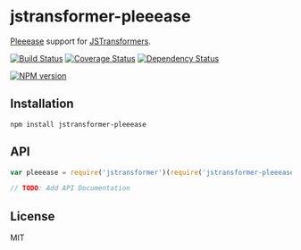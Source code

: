 # jstransformer-pleeease

[Pleeease](http://pleeease.io) support for [JSTransformers](http://github.com/jstransformers).

[![Build Status](https://img.shields.io/travis/jstransformers/jstransformer-pleeease/master.svg)](https://travis-ci.org/jstransformers/jstransformer-pleeease)
[![Coverage Status](https://img.shields.io/codecov/c/github/jstransformers/jstransformer-pleeease/master.svg)](https://codecov.io/gh/jstransformers/jstransformer-pleeease)
[![Dependency Status](https://img.shields.io/david/jstransformers/jstransformer-pleeease/master.svg)](http://david-dm.org/jstransformers/jstransformer-pleeease)

[![NPM version](https://img.shields.io/npm/v/jstransformer-pleeease.svg)](https://www.npmjs.org/package/jstransformer-pleeease)

## Installation

    npm install jstransformer-pleeease

## API

```js
var pleeease = require('jstransformer')(require('jstransformer-pleeease'))

// TODO: Add API Documentation
```

## License

MIT
